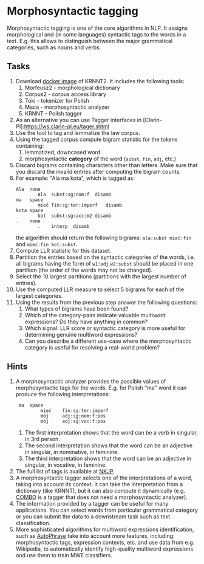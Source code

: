 # Morphosyntactic tagging

Morphosyntactic tagging is one of the core algorithms in NLP. It assigns morphological
and (in some languages) syntactic tags to the words in a text. E.g. this allows to distinguish
between the major grammatical categories, such as nouns and verbs.


## Tasks

1. Download [docker image](https://hub.docker.com/r/djstrong/krnnt2) of KRNNT2. It includes the following tools:
   1. Morfeusz2 - morphological dictionary
   1. Corpus2 - corpus access library
   1. Toki - tokenizer for Polish
   1. Maca - morphosyntactic analyzer
   1. KRNNT - Polish tagger
1. As an alternative you can use Tagger interfaces in [Clarin-Pl]:https://ws.clarin-pl.eu/tager.shtml
2. Use the tool to tag and lemmatize the law corpus.
3. Using the tagged corpus compute bigram statistic for the tokens containing:
   1. lemmatized, downcased word
   1. morphosyntactic **category** of the word (`subst`, `fin`, `adj`, etc.)
4. Discard bigrams containing characters other than letters. Make sure that you discard the invalid entries after computing the bigram counts.
5. For example: "Ala ma kota", which is tagged as:
   ```
   Ala	none
           Ala	subst:sg:nom:f	disamb
   ma	space
           mieć	fin:sg:ter:imperf	disamb
   kota	space
           kot	subst:sg:acc:m2	disamb
   .	none
           .	interp	disamb
   ```
   the algorithm should return the following bigrams: `ala:subst mieć:fin` and `mieć:fin kot:subst`.
1. Compute LLR statistic for this dataset.
1. Partition the entries based on the syntactic categories of the words, i.e. all bigrams having the form of 
   `w1:adj` `w2:subst` should be placed in one partition (the order of the words may not be changed).
1. Select the 10 largest partitions (partitions with the largest number of entries).
1. Use the computed LLR measure to select 5 bigrams for each of the largest categories.
1. Using the results from the previous step answer the following questions:
   1. What types of bigrams have been found?
   1. Which of the category-pairs indicate valuable multiword expressions? Do they have anything in common?
   1. Which signal: LLR score or syntactic category is more useful for determining genuine multiword expressions?
   1. Can you describe a different use-case where the morphosyntactic category is useful for resolving a real-world
      problem?

## Hints

1. A morphosyntactic analyzer provides the possible values of morphosyntactic tags for the words.
   E.g. for Polish "ma" word it can produce the following interpretations:
   ``` 
    ma	space
            mieć	fin:sg:ter:imperf
            mój  	adj:sg:nom:f:pos
            mój  	adj:sg:voc:f:pos
   ```
   1. The first interpretation shows that the word can be a verb in singular, in 3rd person.
   1. The second interpretation shows that the word can be an adjective in singular, in nominative, in feminine.
   1. The third interpretation shows that the word can be an adjective in singular, in vocative, in feminine.
1. The full list of tags is available at [NKJP](http://nkjp.pl/poliqarp/help/ense2.html).
1. A morphosyntactic tagger selects one of the interpretations of a word, taking into account its context.
   It can take the interpretation from a dictionary (like KRNNT), but it can also compute it dynamically (e.g. 
   [COMBO](https://github.com/360er0/COMBO) is a tagger that does not need a morphosyntactic analyzer).
1. The information provided by a tagger can be useful for many applications. You can select words from particular
   grammatical category or you can submit the data to a downstream task such as text classification.
1. More sophisticated algorithms for multiword expressions identification, such as 
   [AutoPhrase](https://github.com/shangjingbo1226/AutoPhrase) take into account more features, including:
   morphosyntactic tags, expression contexts, etc. and use data from e.g. Wikipedia, to automatically identify
   high-quality multiword expressions and use them to train MWE classifiers.
